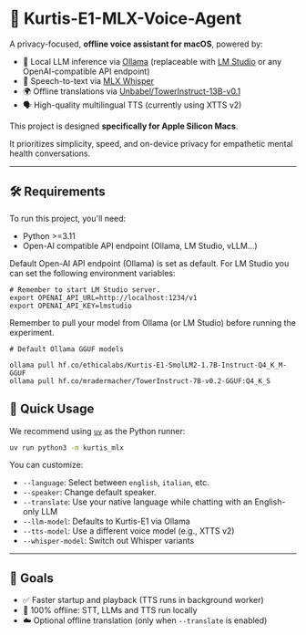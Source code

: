 # 🧠 Kurtis-E1-MLX-Voice-Agent

A privacy-focused, **offline voice assistant for macOS**, powered by:

- 🧠 Local LLM inference via [Ollama](https://ollama.com/) (replaceable with [LM Studio](https://lmstudio.ai) or any OpenAI-compatible API endpoint)
- 🎤 Speech-to-text via [MLX Whisper](https://github.com/ml-explore/mlx-examples/tree/main/whisper)
- 🌍 Offline translations via [Unbabel/TowerInstruct-13B-v0.1](https://huggingface.co/Unbabel/TowerInstruct-13B-v0.1)
- 🗣️ High-quality multilingual TTS (currently using XTTS v2)

This project is designed **specifically for Apple Silicon Macs**.

It prioritizes simplicity, speed, and on-device privacy for empathetic mental health conversations.

---

## 🛠️ Requirements

To run this project, you'll need:

- Python >=3.11
- Open-AI compatible API endpoint (Ollama, LM Studio, vLLM...)

Default Open-AI API endpoint (Ollama) is set as default. For LM Studio you can set the following environment variables:

```
# Remember to start LM Studio server.
export OPENAI_API_URL=http://localhost:1234/v1
export OPENAI_API_KEY=lmstudio
```

Remember to pull your model from Ollama (or LM Studio) before running the experiment.

```
# Default Ollama GGUF models

ollama pull hf.co/ethicalabs/Kurtis-E1-SmolLM2-1.7B-Instruct-Q4_K_M-GGUF
ollama pull hf.co/mradermacher/TowerInstruct-7B-v0.2-GGUF:Q4_K_S
```


## 🚀 Quick Usage

We recommend using [`uv`](https://github.com/astral-sh/uv) as the Python runner:

```bash
uv run python3 -m kurtis_mlx
```

You can customize:

- `--language`: Select between `english`, `italian`, etc.
- `--speaker`: Change default speaker.
- `--translate`: Use your native language while chatting with an English-only LLM
- `--llm-model`: Defaults to Kurtis-E1 via Ollama
- `--tts-model`: Use a different voice model (e.g., XTTS v2)
- `--whisper-model`: Switch out Whisper variants

---

## 🔄 Goals

- ✅ Faster startup and playback (TTS runs in background worker)
- 🔐 100% offline: STT, LLMs and TTS run locally
- ☁️ Optional offline translation (only when `--translate` is enabled)
